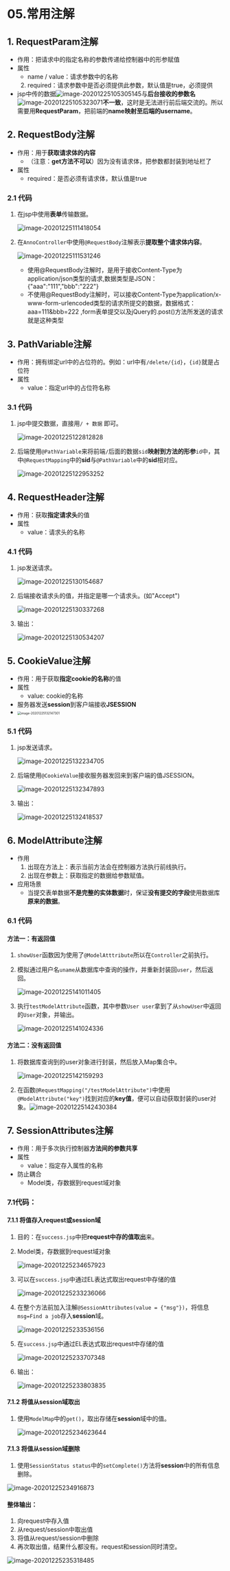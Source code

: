 # 05.常用注解

## 1. RequestParam注解

* 作用：把请求中的指定名称的参数传递给控制器中的形参赋值
* 属性
  * name / value：请求参数中的名称
  2. required：请求参数中是否必须提供此参数，默认值是true，必须提供
* jsp中传的数据![image-20201225105305145](https://raw.githubusercontent.com/TWDH/Leetcode-From-Zero/pictures/img/image-20201225105305145.png)与**后台接收的参数名**![image-20201225105323071](https://raw.githubusercontent.com/TWDH/Leetcode-From-Zero/pictures/img/image-20201225105323071.png)**不一致**，这时是无法进行前后端交流的。所以需要用**RequestParam**，把前端的**name映射至后端的username**。

## 2. RequestBody注解

* 作用：用于**获取请求体的内容**
  * （注意：**get方法不可以**）因为没有请求体，把参数都封装到地址栏了
* 属性
  * required：是否必须有请求体，默认值是true

### 2.1 代码

1. 在jsp中使用**表单**传输数据。

   ![image-20201225111418054](https://raw.githubusercontent.com/TWDH/Leetcode-From-Zero/pictures/img/image-20201225111418054.png)

2. 在`AnnoController`中使用`@RequestBody`注解表示**提取整个请求体内容**。

   ![image-20201225111531246](https://raw.githubusercontent.com/TWDH/Leetcode-From-Zero/pictures/img/image-20201225111531246.png)
   
   * 使用@RequestBody注解时，是用于接收Content-Type为application/json类型的请求,数据类型是JSON：{"aaa":"111","bbb":"222"}
   * 不使用@RequestBody注解时，可以接收Content-Type为application/x-www-form-urlencoded类型的请求所提交的数据，数据格式：aaa=111&bbb=222 ,form表单提交以及jQuery的.post()方法所发送的请求就是这种类型

## 3. PathVariable注解

* 作用：拥有绑定url中的占位符的。例如：url中有`/delete/{id}`，`{id}`就是占位符
* 属性
  * value：指定url中的占位符名称

### 3.1 代码

1. jsp中提交数据，直接用`/ + 数据` 即可。

   ![image-20201225122812828](https://raw.githubusercontent.com/TWDH/Leetcode-From-Zero/pictures/img/image-20201225122812828.png)

2. 后端使用`@PathVariable`来将前端`/`后面的数据`sid`**映射到方法的形参**`id`中，其中`@RequestMapping`中的**sid**与`@PathVariable`中的**sid**相对应。

   ![image-20201225122953252](https://raw.githubusercontent.com/TWDH/Leetcode-From-Zero/pictures/img/image-20201225122953252.png)

## 4. RequestHeader注解

* 作用：获取**指定请求头**的值
* 属性
  * value：请求头的名称

### 4.1 代码

1. jsp发送请求。

   ![image-20201225130154687](https://raw.githubusercontent.com/TWDH/Leetcode-From-Zero/pictures/img/image-20201225130154687.png)

2. 后端接收请求头的值，并指定是哪一个请求头。(如"Accept")

   ![image-20201225130337268](https://raw.githubusercontent.com/TWDH/Leetcode-From-Zero/pictures/img/image-20201225130337268.png)

3. 输出：

   ![image-20201225130534207](https://raw.githubusercontent.com/TWDH/Leetcode-From-Zero/pictures/img/image-20201225130534207.png)

## 5. CookieValue注解

* 作用：用于获取**指定cookie的名称**的值
* 属性
  * value: cookie的名称
* 服务器发送**session**到客户端接收**JSESSION**
* <img src="https://raw.githubusercontent.com/TWDH/Leetcode-From-Zero/pictures/img/image-20201225132147301.png" alt="image-20201225132147301" style="zoom:50%;" />

### 5.1 代码

1. jsp发送请求。

   ![image-20201225132234705](https://raw.githubusercontent.com/TWDH/Leetcode-From-Zero/pictures/img/image-20201225132234705.png)

2. 后端使用`@CookieValue`接收服务器发回来到客户端的值JSESSION。

   ![image-20201225132347893](https://raw.githubusercontent.com/TWDH/Leetcode-From-Zero/pictures/img/image-20201225132347893.png)

3. 输出：

   ![image-20201225132418537](https://raw.githubusercontent.com/TWDH/Leetcode-From-Zero/pictures/img/image-20201225132418537.png)

## 6. ModelAttribute注解

* 作用
  1. 出现在方法上：表示当前方法会在控制器方法执行前线执行。
  2. 出现在参数上：获取指定的数据给参数赋值。
* 应用场景
  * 当提交表单数据**不是完整的实体数据**时，保证**没有提交的字段**使用数据库**原来的数据**。

### 6.1 代码

#### 方法一：有返回值

1. `showUser`函数因为使用了`@ModelAtttribute`所以在`Controller`之前执行。

2. 模拟通过用户名`uname`从数据库中查询的操作，并重新封装回`user`，然后返回。

   ![image-20201225141011405](https://raw.githubusercontent.com/TWDH/Leetcode-From-Zero/pictures/img/image-20201225141011405.png)

3. 执行`testModelAttribute`函数，其中参数`User user`拿到了从`showUser`中返回的`User`对象，并输出。

   ![image-20201225141024336](https://raw.githubusercontent.com/TWDH/Leetcode-From-Zero/pictures/img/image-20201225141024336.png)

#### 方法二：没有返回值

1. 将数据库查询到的user对象进行封装，然后放入Map集合中。

   ![image-20201225142159293](https://raw.githubusercontent.com/TWDH/Leetcode-From-Zero/pictures/img/image-20201225142159293.png)

2. 在函数`@RequestMapping("/testModelAttribute")`中使用`@ModelAttribute("key")`找到对应的**key值**，便可以自动获取封装的user对象。![image-20201225142430384](https://raw.githubusercontent.com/TWDH/Leetcode-From-Zero/pictures/img/image-20201225142430384.png)

## 7. SessionAttributes注解

* 作用：用于多次执行控制器**方法间的参数共享**
* 属性
  * value：指定存入属性的名称
* 防止耦合
  * Model类，存数据到request域对象

### 7.1代码：

#### 7.1.1 将值存入request或session域

1. 目的：在`success.jsp`中把**request中存的值取出**来。

2. Model类，存数据到request域对象

   ![image-20201225234657923](https://raw.githubusercontent.com/TWDH/Leetcode-From-Zero/pictures/img/image-20201225234657923.png)

3. 可以在`success.jsp`中通过EL表达式取出request中存储的值

   ![image-20201225233236066](https://raw.githubusercontent.com/TWDH/Leetcode-From-Zero/pictures/img/image-20201225233236066.png)

4. 在整个方法前加入注解`@SessionAttributes(value = {"msg"})`，将信息`msg=Find a job`存入**session**域。

   ![image-20201225233536156](https://raw.githubusercontent.com/TWDH/Leetcode-From-Zero/pictures/img/image-20201225233536156.png)

5. 在`success.jsp`中通过EL表达式取出request中存储的值

   ![image-20201225233707348](https://raw.githubusercontent.com/TWDH/Leetcode-From-Zero/pictures/img/image-20201225233707348.png)

6. 输出：

   ![image-20201225233803835](https://raw.githubusercontent.com/TWDH/Leetcode-From-Zero/pictures/img/image-20201225233803835.png)

#### 7.1.2 将值从session域取出

1. 使用`ModelMap`中的`get()`，取出存储在**session**域中的值。

   ![image-20201225234623644](https://raw.githubusercontent.com/TWDH/Leetcode-From-Zero/pictures/img/image-20201225234623644.png)

#### 7.1.3 将值从session域删除

1. 使用`SessionStatus status`中的`setComplete()`方法将**session**中的所有信息删除。

![image-20201225234916873](https://raw.githubusercontent.com/TWDH/Leetcode-From-Zero/pictures/img/image-20201225234916873.png)

#### 整体输出：

1. 向request中存入值
2. 从request/session中取出值
3. 将值从request/session中删除
4. 再次取出值，结果什么都没有。request和session同时清空。

![image-20201225235318485](https://raw.githubusercontent.com/TWDH/Leetcode-From-Zero/pictures/img/image-20201225235318485.png)